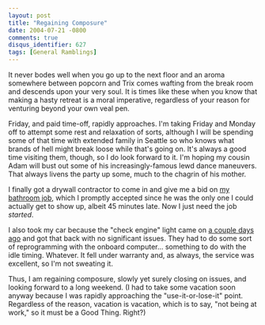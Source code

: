 ```yaml
---
layout: post
title: "Regaining Composure"
date: 2004-07-21 -0800
comments: true
disqus_identifier: 627
tags: [General Ramblings]
---
```

It never bodes well when you go up to the next floor and an aroma
somewhere between popcorn and Trix comes wafting from the break room and
descends upon your very soul. It is times like these when you know that
making a hasty retreat is a moral imperative, regardless of your reason
for venturing beyond your own veal pen.
 
 Friday, and paid time-off, rapidly approaches. I'm taking Friday and
Monday off to attempt some rest and relaxation of sorts, although I will
be spending some of that time with extended family in Seattle so who
knows what brands of hell might break loose while that's going on. It's
always a good time visiting them, though, so I do look forward to it.
I'm hoping my cousin Adam will bust out some of his increasingly-famous
lewd dance maneuvers. That always livens the party up some, much to the
chagrin of his mother.
 
 I finally got a drywall contractor to come in and give me a bid on [my
bathroom job](/archive/2004/07/02/wall-decals.aspx), which I promptly
accepted since he was the only one I could actually get to show up,
albeit 45 minutes late. Now I just need the job *started*.
 
 I also took my car because the "check engine" light came on [a couple
days ago](/archive/2004/07/16/im-stressed-out-man.aspx) and got that
back with no significant issues. They had to do some sort of
reprogramming with the onboard computer... something to do with the idle
timing. Whatever. It fell under warranty and, as always, the service was
excellent, so I'm not sweating it.
 
 Thus, I am regaining composure, slowly yet surely closing on issues,
and looking forward to a long weekend. (I had to take some vacation soon
anyway because I was rapidly approaching the "use-it-or-lose-it" point.
Regardless of the reason, vacation is vacation, which is to say, "not
being at work," so it must be a Good Thing. Right?)
